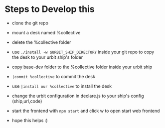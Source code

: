 # Steps to Develop this

- clone the git repo
- mount a desk named %collective
- delete the %collective folder
- use `./install -w $URBIT_SHIP_DIRECTORY` inside your git repo to copy the desk to your urbit ship's folder
- copy base-dev folder to the %collective folder inside your urbit ship
- `|commit %collective` to commit the desk
- use `|install our %collective` to install the desk
- change the urbit configuration in declare.js to your ship's config (ship,url,code)
- start the frontend with `npm start` and click w to open start web frontend

- hope this helps :)

